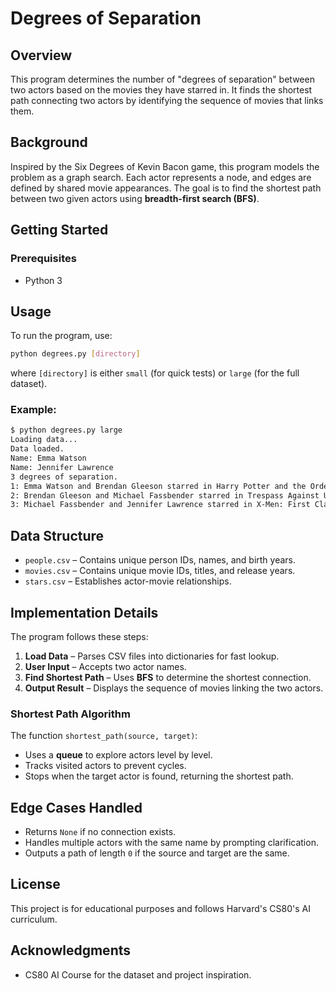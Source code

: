 # Degrees of Separation

## Overview
This program determines the number of "degrees of separation" between two actors based on the movies they have starred in. It finds the shortest path connecting two actors by identifying the sequence of movies that links them.

## Background
Inspired by the Six Degrees of Kevin Bacon game, this program models the problem as a graph search. Each actor represents a node, and edges are defined by shared movie appearances. The goal is to find the shortest path between two given actors using **breadth-first search (BFS)**.

## Getting Started
### Prerequisites
- Python 3

## Usage
To run the program, use:
```sh
python degrees.py [directory]
```
where `[directory]` is either `small` (for quick tests) or `large` (for the full dataset).

### Example:
```sh
$ python degrees.py large
Loading data...
Data loaded.
Name: Emma Watson
Name: Jennifer Lawrence
3 degrees of separation.
1: Emma Watson and Brendan Gleeson starred in Harry Potter and the Order of the Phoenix
2: Brendan Gleeson and Michael Fassbender starred in Trespass Against Us
3: Michael Fassbender and Jennifer Lawrence starred in X-Men: First Class
```

## Data Structure
- `people.csv` – Contains unique person IDs, names, and birth years.
- `movies.csv` – Contains unique movie IDs, titles, and release years.
- `stars.csv` – Establishes actor-movie relationships.

## Implementation Details
The program follows these steps:
1. **Load Data** – Parses CSV files into dictionaries for fast lookup.
2. **User Input** – Accepts two actor names.
3. **Find Shortest Path** – Uses **BFS** to determine the shortest connection.
4. **Output Result** – Displays the sequence of movies linking the two actors.

### Shortest Path Algorithm
The function `shortest_path(source, target)`:
- Uses a **queue** to explore actors level by level.
- Tracks visited actors to prevent cycles.
- Stops when the target actor is found, returning the shortest path.

## Edge Cases Handled
- Returns `None` if no connection exists.
- Handles multiple actors with the same name by prompting clarification.
- Outputs a path of length `0` if the source and target are the same.

## License
This project is for educational purposes and follows Harvard's CS80's AI curriculum.

## Acknowledgments
- CS80 AI Course for the dataset and project inspiration.


